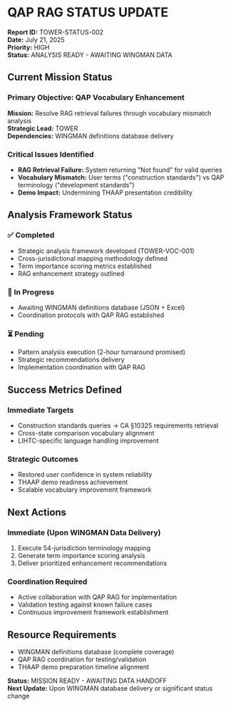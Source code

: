 # QAP RAG STATUS UPDATE
**Report ID:** TOWER-STATUS-002  
**Date:** July 21, 2025  
**Priority:** HIGH  
**Status:** ANALYSIS READY - AWAITING WINGMAN DATA  

## Current Mission Status

### Primary Objective: QAP Vocabulary Enhancement
**Mission:** Resolve RAG retrieval failures through vocabulary mismatch analysis  
**Strategic Lead:** TOWER  
**Dependencies:** WINGMAN definitions database delivery  

### Critical Issues Identified
- **RAG Retrieval Failure:** System returning "Not found" for valid queries
- **Vocabulary Mismatch:** User terms ("construction standards") vs QAP terminology ("development standards")
- **Demo Impact:** Undermining THAAP presentation credibility

## Analysis Framework Status

### ✅ Completed
- Strategic analysis framework developed (TOWER-VOC-001)
- Cross-jurisdictional mapping methodology defined
- Term importance scoring metrics established
- RAG enhancement strategy outlined

### 🔄 In Progress
- Awaiting WINGMAN definitions database (JSON + Excel)
- Coordination protocols with QAP RAG established

### ⏳ Pending
- Pattern analysis execution (2-hour turnaround promised)
- Strategic recommendations delivery
- Implementation coordination with QAP RAG

## Success Metrics Defined

### Immediate Targets
- Construction standards queries → CA §10325 requirements retrieval
- Cross-state comparison vocabulary alignment
- LIHTC-specific language handling improvement

### Strategic Outcomes
- Restored user confidence in system reliability
- THAAP demo readiness achievement
- Scalable vocabulary improvement framework

## Next Actions

### Immediate (Upon WINGMAN Data Delivery)
1. Execute 54-jurisdiction terminology mapping
2. Generate term importance scoring analysis
3. Deliver prioritized enhancement recommendations

### Coordination Required
- Active collaboration with QAP RAG for implementation
- Validation testing against known failure cases
- Continuous improvement framework establishment

## Resource Requirements
- WINGMAN definitions database (complete coverage)
- QAP RAG coordination for testing/validation
- THAAP demo preparation timeline alignment

**Status:** MISSION READY - AWAITING DATA HANDOFF  
**Next Update:** Upon WINGMAN database delivery or significant status change